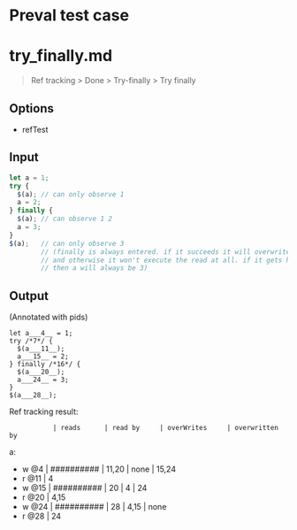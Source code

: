 # Preval test case

# try_finally.md

> Ref tracking > Done > Try-finally > Try finally

## Options

- refTest

## Input

`````js filename=intro
let a = 1;
try {
  $(a); // can only observe 1
  a = 2;
} finally {
  $(a); // can observe 1 2 
  a = 3;
}
$(a);   // can only observe 3
        // (finally is always entered. if it succeeds it will overwrite a
        // and otherwise it won't execute the read at all. if it gets here
        // then a will always be 3)
`````

## Output

(Annotated with pids)

`````filename=intro
let a___4__ = 1;
try /*7*/ {
  $(a___11__);
  a___15__ = 2;
} finally /*16*/ {
  $(a___20__);
  a___24__ = 3;
}
$(a___28__);
`````

Ref tracking result:

               | reads      | read by     | overWrites     | overwritten by
a:
  - w @4       | ########## | 11,20       | none           | 15,24
  - r @11      | 4
  - w @15      | ########## | 20          | 4              | 24
  - r @20      | 4,15
  - w @24      | ########## | 28          | 4,15           | none
  - r @28      | 24
